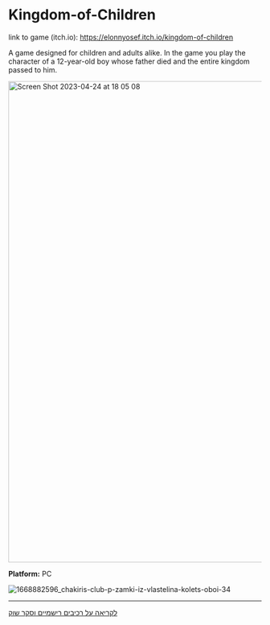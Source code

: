 # Kingdom-of-Children

link to game (itch.io): https://elonnyosef.itch.io/kingdom-of-children

A game designed for children and adults alike. In the game you play the character of a 12-year-old boy whose father died and the entire kingdom passed to him. 

<img width="956" alt="Screen Shot 2023-04-24 at 18 05 08" src="https://user-images.githubusercontent.com/77780368/234037428-24cd85aa-b030-4500-b7aa-52d9dbb6b206.png">



**Platform:** PC

![1668882596_chakiris-club-p-zamki-iz-vlastelina-kolets-oboi-34](https://user-images.githubusercontent.com/77780368/226836386-d26286f1-458e-4ea1-a6d9-ebcafca5b407.jpg)

---

[לקריאה על רכיבים רישמיים וסקר שוק](https://github.com/Elon-and-Yosef-games-design/Kingdom-of-Children/wiki)
